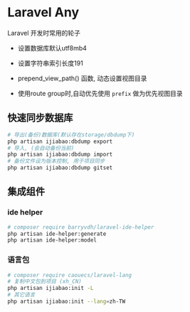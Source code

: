 # Laravel Any

Laravel 开发时常用的轮子



* 设置数据库默认utf8mb4

* 设置字符串索引长度191

* prepend_view_path() 函数, 动态设置视图目录

* 使用route group时,自动优先使用 `prefix` 做为优先视图目录

  



## 快速同步数据库

```bash
# 导出(备份)数据库(默认存在storage/dbdump下)
php artisan ijiabao:dbdump export
# 导入, (会自动备份当前)
php artisan ijiabao:dbdump import
# 备份文件设为版本控制, 用于项目同步
php artisan ijiabao:dbdump gitset
```



## 集成组件

### ide helper

```bash
# composer require barryvdh/laravel-ide-helper
php artisan ide-helper:generate
php artisan ide-helper:model
```

### 语言包

```bash
# composer require caouecs/laravel-lang
# 复制中文包到项目 (xh_CN)
php artisan ijiabao:init -L
# 其它语言
php artisan ijiabao:init --lang=zh-TW
```



